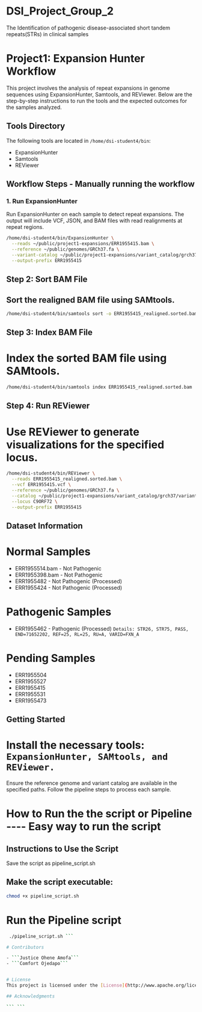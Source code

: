 # DSI_Project_Group_2
The Identification of pathogenic disease-associated short tandem repeats(STRs) in clinical samples



# Project1: Expansion Hunter Workflow

This project involves the analysis of repeat expansions in genome sequences using ExpansionHunter, Samtools, and REViewer. Below are the step-by-step instructions to run the tools and the expected outcomes for the samples analyzed.

## Tools Directory

The following tools are located in `/home/dsi-student4/bin`:

- ExpansionHunter
- Samtools
- REViewer

## Workflow Steps - Manually running the workflow

### 1. Run ExpansionHunter

Run ExpansionHunter on each sample to detect repeat expansions. The output will include VCF, JSON, and BAM files with read realignments at repeat regions.

```bash
/home/dsi-student4/bin/ExpansionHunter \
  --reads ~/public/project1-expansions/ERR1955415.bam \
  --reference ~/public/genomes/GRCh37.fa \
  --variant-catalog ~/public/project1-expansions/variant_catalog/grch37/variant_catalog.json \
  --output-prefix ERR1955415

```
## Step 2: Sort BAM File
## Sort the realigned BAM file using SAMtools.

```sh
/home/dsi-student4/bin/samtools sort -o ERR1955415_realigned.sorted.bam ERR1955415_realigned.bam
```
## Step 3: Index BAM File
# Index the sorted BAM file using SAMtools.

```sh
/home/dsi-student4/bin/samtools index ERR1955415_realigned.sorted.bam
```

## Step 4: Run REViewer
# Use REViewer to generate visualizations for the specified locus.

```sh
/home/dsi-student4/bin/REViewer \
  --reads ERR1955415_realigned.sorted.bam \
  --vcf ERR1955415.vcf \
  --reference ~/public/genomes/GRCh37.fa \
  --catalog ~/public/project1-expansions/variant_catalog/grch37/variant_catalog.json \
  --locus C9ORF72 \
  --output-prefix ERR1955415
  ```


## Dataset Information

# Normal Samples
- ERR1955514.bam - Not Pathogenic
- ERR1955398.bam - Not Pathogenic
- ERR1955482 - Not Pathogenic (Processed)
- ERR1955424 - Not Pathogenic (Processed)
# Pathogenic Samples
- ERR1955462 - Pathogenic (Processed)
```Details: STR26, STR75, PASS, END=71652202, REF=25, RL=25, RU=A, VARID=FXN_A```
# Pending Samples
- ERR1955504
- ERR1955527
- ERR1955415
- ERR1955531
- ERR1955473
## Getting Started

# Install the necessary tools: ```ExpansionHunter, SAMtools, and REViewer.```
Ensure the reference genome and variant catalog are available in the specified paths.
Follow the pipeline steps to process each sample.


# How to Run the  the script or Pipeline ---- Easy way to run the script

## Instructions to Use the Script
Save the script as pipeline_script.sh

## Make the script executable:
``` sh
chmod +x pipeline_script.sh
```
# Run the Pipeline script
```sh
 ./pipeline_script.sh ```

# Contributors

- ```Justice Ohene Amofa```
- ```Comfort Ojedapo```


# License
This project is licensed under the [License](http://www.apache.org/licenses/) License - see the LICENSE file for details.

## Acknowledgments

``` ```